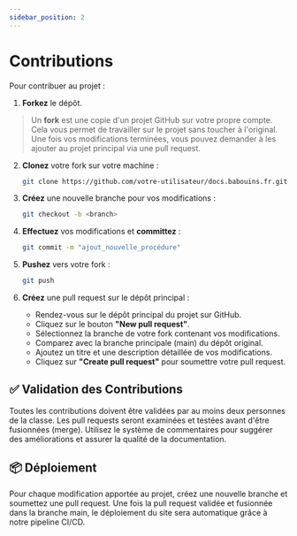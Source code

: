 ```yaml
---
sidebar_position: 2
---
```


# Contributions

Pour contribuer au projet :

1. **Forkez** le dépôt.

> Un **fork** est une copie d'un projet GitHub sur votre propre compte. Cela vous permet de travailler sur le projet sans toucher à l'original. Une fois vos modifications terminées, vous pouvez demander à les ajouter au projet principal via une pull request.

2. **Clonez** votre fork sur votre machine :
    ```bash
    git clone https://github.com/votre-utilisateur/docs.babouins.fr.git
    ```

3. **Créez** une nouvelle branche pour vos modifications :
    ```bash
    git checkout -b <branch>
    ```

4. **Effectuez** vos modifications et **committez** :
    ```bash
    git commit -m "ajout_nouvelle_procédure"
    ```

5. **Pushez** vers votre fork :
    ```bash
    git push 
    ```

6. **Créez** une pull request sur le dépôt principal :
    - Rendez-vous sur le dépôt principal du projet sur GitHub.
    - Cliquez sur le bouton **"New pull request"**.
    - Sélectionnez la branche de votre fork contenant vos modifications.
    - Comparez avec la branche principale (main) du dépôt original.
    - Ajoutez un titre et une description détaillée de vos modifications.
    - Cliquez sur **"Create pull request"** pour soumettre votre pull request.

## ✅ Validation des Contributions

Toutes les contributions doivent être validées par au moins deux personnes de la classe. Les pull requests seront examinées et testées avant d'être fusionnées (merge). Utilisez le système de commentaires pour suggérer des améliorations et assurer la qualité de la documentation.

## 📦 Déploiement

Pour chaque modification apportée au projet, créez une nouvelle branche et soumettez une pull request. Une fois la pull request validée et fusionnée dans la branche main, le déploiement du site sera automatique grâce à notre pipeline CI/CD.